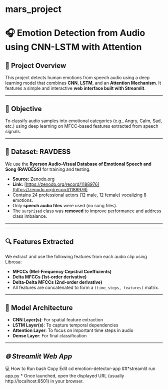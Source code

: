 # mars_project
# **🎧 Emotion Detection from Audio using CNN-LSTM with Attention**

## **📌 Project Overview**
This project detects human emotions from speech audio using a deep learning model that combines **CNN**, **LSTM**, and an **Attention Mechanism**. It features a simple and interactive **web interface built with Streamlit**.

---

## **🎯 Objective**
To classify audio samples into emotional categories (e.g., Angry, Calm, Sad, etc.) using deep learning on MFCC-based features extracted from speech signals.

---

## **📁 Dataset: RAVDESS**
We use the **Ryerson Audio-Visual Database of Emotional Speech and Song (RAVDESS)** for training and testing.

- **Source:** Zenodo.org  
- **Link:** [https://zenodo.org/record/1188976](https://zenodo.org/record/1188976)
- Contains 24 professional actors (12 male, 12 female) vocalizing 8 emotions.
- Only **speech audio files** were used (no song files).
- The `surprised` class was **removed** to improve performance and address class imbalance.

---

---

## **🔍 Features Extracted**
We extract and use the following features from each audio clip using Librosa:
- **MFCCs (Mel-Frequency Cepstral Coefficients)**
- **Delta MFCCs (1st-order derivative)**
- **Delta-Delta MFCCs (2nd-order derivative)**
- All features are concatenated to form a `(time_steps, features)` matrix.

---

## **🧠 Model Architecture**
- **CNN Layer(s)**: For spatial feature extraction
- **LSTM Layer(s)**: To capture temporal dependencies
- **Attention Layer**: To focus on important time steps in audio
- **Dense Layer**: For final classification

---

## *🌐 Streamlit Web App*
💻 How to Run
bash
Copy
Edit
cd emotion-detector-app
##*streamlit run app.py *
Once launched, open the displayed URL (usually http://localhost:8501) in your browser.
